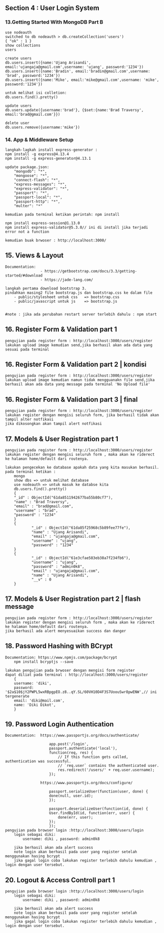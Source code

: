 ## Section 4 : User Login System

### 13.Getting Started With MongoDB Part B

    use nodeauth
    switched to db nodeauth > db.createCollection('users')
    { "ok" : 1 }
    show collections
    users

    create users
    db.users.insert({name:'Ujang Arisandi', email:'ujangaja@gmail.com',username: 'ujang', password:'1234'})
    db.users.insert({name:'Bradin', email:'bradin@gmail.com',username: 'brad', password:'1234'})
    db.users.insert({name:'Mike', email:'mike@gmail.com',username: 'mike', password:'1234'})

    untuk melihat isi colletion:
    db.users.find().pretty()

    update users
    db.users.update({username:'brad'}, {$set:{name:'Brad Traversy', email:'brad@gmail.com'}})

    delete user
    db.users.remove({username:'mike'})

### 14. App & Middleware Setup

    langkah-lagkah install express-generator :
    npm install -g express@4.13.4
    npm install -g express-generator@4.13.1

    update package.json:
        "mongodb": "*",
        "mongoose": "*",
        "connect-flash": "*",
        "express-messages": "*",
        "express-validator": "*",
        "passport": "*",
        "passport-local": "*",
        "passport-http": "*",
        "multer": "*"

    kemudian pada terminal ketikan perintah: npm install

    npm install express-session@1.13.0
    npm install express-validator@5.3.0// ini di install jika terjadi error not a function

    kemudian buak brwoser : http://localhost:3000/

## 15. Views & Layout

    Documentation:
                    - https://getbootstrap.com/docs/3.3/getting-started/#download
                    - https://jade-lang.com/

    langkah pertama download bootstrap 3.
    pindahkan masing2 file bootstrap.js dan bootstrap.css ke dalam file
        - public/stylesheet untuk css   => bootstrap.css
        - public/javascript untuk js    => bootstrap.js


    #note : jika ada perubahan restart server terlebih dahulu : npm start

## 16. Register Form & Validation part 1

    pengujian pada register form : http://localhost:3000/users/register
    lakukan upload image kemudian send,jika berhasil akan ada data yang sesuai pada terminal

## 16. Register Form & Validation part 2 | kondisi

    pengujian pada register form : http://localhost:3000/users/register
    lakukan upload image kemudian namun tidak mengguanakn file send,jika berhasil akan ada data yang message pada terminal 'No Upload file'

## 16. Register Form & Validation part 3 | final

    pengujian pada register form : http://localhost:3000/users/register
    lakukan register dengan mengisi seluruh form, jika berhasil tidak akan tampil alter notfikasi
    jika dikosongkan akan tampil alert notfikasi

## 17. Models & User Registration part 1

    pengujian pada register form : http://localhost:3000/users/register
    lakukan register dengan mengisi seluruh form , maka akan ke riderect ke halaman home/default dari routenya.

    lakukan pengecekan ke database apakah data yang kita masukan berhasil.
    pada terminal ketikan :
        mongo
        show dbs => untuk melihat database
        use nodeauth => untuk masuk ke databse kita
        db.users.find().pretty()
        {
        "_id" : ObjectId("61da8511942677ba55b80cf7"),
        "name" : "Brad Traversy",
        "email" : "brad@gmail.com",
        "username" : "brad",
        "password" : "1234"
        }
        {
                "_id" : ObjectId("61da85f25968c5b89fee77fe"),
                "name" : "Ujang Arisandi",
                "email" : "ujangaja@gmail.com",
                "username" : "ujang",
                "password" : "1234"
        }
        {
                "_id" : ObjectId("61e3cfae583eb38a7f234fb6"),
                "username" : "ujang",
                "password" : "admin0k8",
                "email" : "ujangaja@gmail.com",
                "name" : "Ujang Arisandi",
                "__v" : 0
        }

## 17. Models & User Registration part 2 | flash message

    pengujian pada register form : http://localhost:3000/users/register
    lakukan register dengan mengisi seluruh form , maka akan ke riderect ke halaman home/default dari routenya.
    jika berhasil ada alert menyesuaikan success dan danger

## 18. Password Hashing with BCrypt

    Documentation: https://www.npmjs.com/package/bcrypt
        npm install bcryptjs --save

    lakukan pengujian pada brwoser dengan mengisi form register
    dapat diliat pada terminal : http://localhost:3000/users/register
        {
        username: 'diki',
        password: '$2a$10$jY2PWPL5wxRBpgpEO.z8..qY.SL/60VH10D4F3S7UoouSwr8pwENW',// ini tergenerate
        email: 'diki@mail.com',
        name: 'Diki Dikot',
        }

## 19. Password Login Authentication

    Documentation:  https://www.passportjs.org/docs/authenticate/

                        app.post('/login',
                        passport.authenticate('local'),
                        function(req, res) {
                            // If this function gets called, authentication was successful.
                            // `req.user` contains the authenticated user.
                            res.redirect('/users/' + req.user.username);
                        });

                    https://www.passportjs.org/docs/configure/

                        passport.serializeUser(function(user, done) {
                        done(null, user.id);
                        });

                        passport.deserializeUser(function(id, done) {
                        User.findById(id, function(err, user) {
                            done(err, user);
                        });
                        });
    pengujian pada browser login :http://localhost:3000/users/login
        login sebagai diki:
            username: diki , password: admin0k8

        jika berhasil akan ada alert success
        note login akan berhasil pada user yang register setelah menggunakan hasing bcrypt
        jika gagal login coba lakukan register terlebih dahulu kemudian , login dengan user tersebut.

## 20. Logout & Access Controll part 1

    pengujian pada browser login :http://localhost:3000/users/login
        login sebagai diki:
            username: diki , password: admin0k8

        jika berhasil akan ada alert success
        note login akan berhasil pada user yang register setelah menggunakan hasing bcrypt
        jika gagal login coba lakukan register terlebih dahulu kemudian , login dengan user tersebut.
